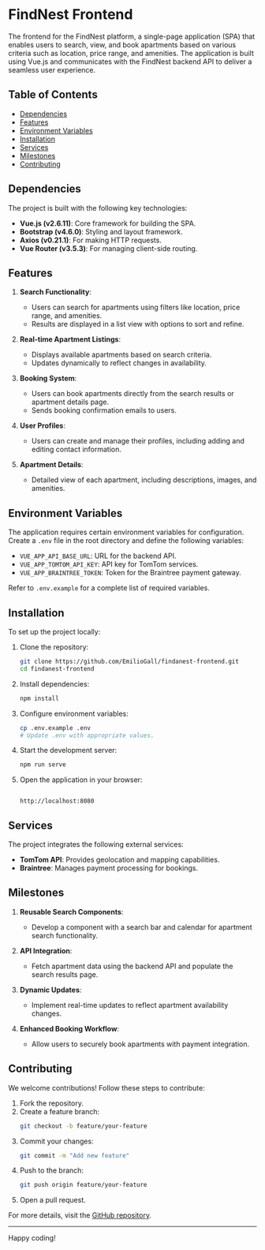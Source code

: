 # FindNest Frontend

The frontend for the FindNest platform, a single-page application (SPA) that enables users to search, view, and book apartments based on various criteria such as location, price range, and amenities. The application is built using Vue.js and communicates with the FindNest backend API to deliver a seamless user experience.

## Table of Contents

- [Dependencies](#dependencies)
- [Features](#features)
- [Environment Variables](#environment-variables)
- [Installation](#installation)
- [Services](#services)
- [Milestones](#milestones)
- [Contributing](#contributing)

## Dependencies

The project is built with the following key technologies:

- **Vue.js (v2.6.11)**: Core framework for building the SPA.
- **Bootstrap (v4.6.0)**: Styling and layout framework.
- **Axios (v0.21.1)**: For making HTTP requests.
- **Vue Router (v3.5.3)**: For managing client-side routing.

## Features

1. **Search Functionality**:
   - Users can search for apartments using filters like location, price range, and amenities.
   - Results are displayed in a list view with options to sort and refine.

2. **Real-time Apartment Listings**:
   - Displays available apartments based on search criteria.
   - Updates dynamically to reflect changes in availability.

3. **Booking System**:
   - Users can book apartments directly from the search results or apartment details page.
   - Sends booking confirmation emails to users.

4. **User Profiles**:
   - Users can create and manage their profiles, including adding and editing contact information.

5. **Apartment Details**:
   - Detailed view of each apartment, including descriptions, images, and amenities.

## Environment Variables

The application requires certain environment variables for configuration. Create a `.env` file in the root directory and define the following variables:

- `VUE_APP_API_BASE_URL`: URL for the backend API.
- `VUE_APP_TOMTOM_API_KEY`: API key for TomTom services.
- `VUE_APP_BRAINTREE_TOKEN`: Token for the Braintree payment gateway.

Refer to `.env.example` for a complete list of required variables.

## Installation

To set up the project locally:

1. Clone the repository:
   ```bash
   git clone https://github.com/EmilioGall/findanest-frontend.git
   cd findanest-frontend
   ```

2. Install dependencies:
   ```bash
   npm install
   ```

3. Configure environment variables:
   ```bash
   cp .env.example .env
   # Update .env with appropriate values.
   ```

4. Start the development server:
   ```bash
   npm run serve
   ```

5. Open the application in your browser:
   ```

   http://localhost:8080
   ```

## Services

The project integrates the following external services:

- **TomTom API**: Provides geolocation and mapping capabilities.
- **Braintree**: Manages payment processing for bookings.

## Milestones

1. **Reusable Search Components**:
   - Develop a component with a search bar and calendar for apartment search functionality.

2. **API Integration**:
   - Fetch apartment data using the backend API and populate the search results page.

3. **Dynamic Updates**:
   - Implement real-time updates to reflect apartment availability changes.

4. **Enhanced Booking Workflow**:
   - Allow users to securely book apartments with payment integration.

## Contributing

We welcome contributions! Follow these steps to contribute:

1. Fork the repository.
2. Create a feature branch:
   ```bash
   git checkout -b feature/your-feature
   ```
3. Commit your changes:
   ```bash
   git commit -m "Add new feature"
   ```
4. Push to the branch:
   ```bash
   git push origin feature/your-feature
   ```
5. Open a pull request.

For more details, visit the [GitHub repository](https://github.com/EmilioGall/findanest-frontend).

---

Happy coding!
